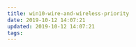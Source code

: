 ```yaml
---
title: win10-wire-and-wireless-priority
date: 2019-10-12 14:07:21
updated: 2019-10-12 14:07:21
tags:
---
```

